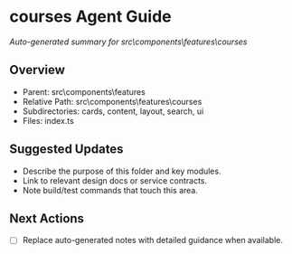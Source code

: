﻿# courses Agent Guide
*Auto-generated summary for src\components\features\courses*

## Overview
- Parent: src\components\features
- Relative Path: src\components\features\courses
- Subdirectories: cards, content, layout, search, ui
- Files: index.ts

## Suggested Updates
- Describe the purpose of this folder and key modules.
- Link to relevant design docs or service contracts.
- Note build/test commands that touch this area.

## Next Actions
- [ ] Replace auto-generated notes with detailed guidance when available.
